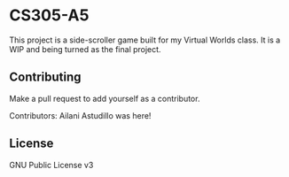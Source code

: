 # CS305-A5
This project is a side-scroller game built for my Virtual Worlds class.
It is a WIP and being turned as the final project.

## Contributing
Make a pull request to add yourself as a contributor.

Contributors: Ailani Astudillo was here!

## License
GNU Public License v3
